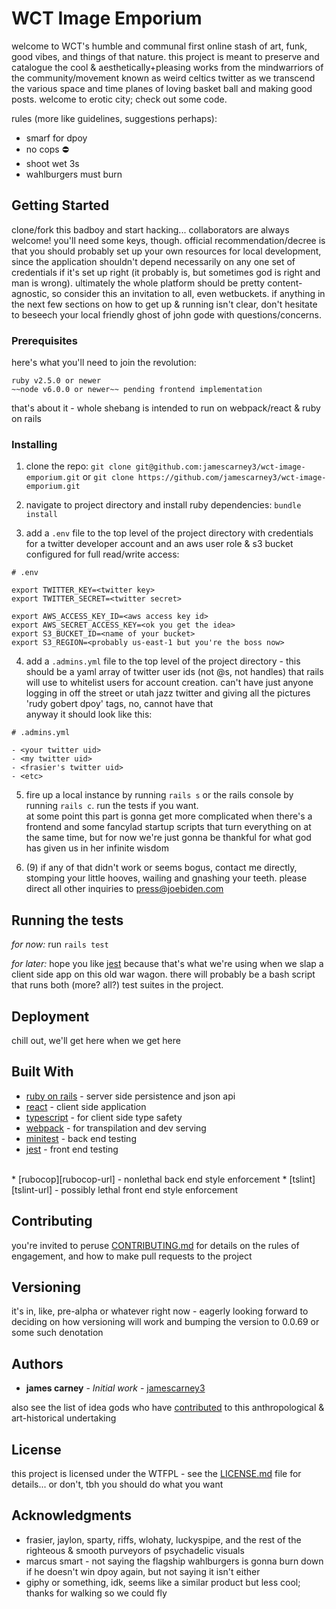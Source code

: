 # WCT Image Emporium

welcome to WCT's humble and communal first online stash of art, funk, good
vibes, and things of that nature. this project is meant to preserve and
catalogue the cool & aesthetically+pleasing works from the mindwarriors of the
community/movement known as weird celtics twitter as we transcend the various
space and time planes of loving basket ball and making good posts. welcome to
erotic city; check out some code.

rules (more like guidelines, suggestions perhaps):
- smarf for dpoy
- no cops ⛔️
- shoot wet 3s
- wahlburgers must burn

## Getting Started

clone/fork this badboy and start hacking... collaborators are always welcome! you'll
need some keys, though. official recommendation/decree is that you should
probably set up your own resources for local development, since the application
shouldn't depend necessarily on any one set of credentials if it's set up right
(it probably is, but sometimes god is right and man is wrong). ultimately the
whole platform should be pretty content-agnostic, so consider this an invitation
to all, even wetbuckets. if anything in the next few sections on how to get up &
running isn't clear, don't hesitate to beseech your local friendly ghost of john
gode with questions/concerns.

### Prerequisites

here's what you'll need to join the revolution:

```
ruby v2.5.0 or newer
~~node v6.0.0 or newer~~ pending frontend implementation
```

that's about it - whole shebang is intended to run on webpack/react & ruby on
rails

### Installing

1. clone the repo:
`git clone git@github.com:jamescarney3/wct-image-emporium.git`
or
`git clone https://github.com/jamescarney3/wct-image-emporium.git`

2. navigate to project directory and install ruby dependencies:
`bundle install`

3. add a `.env` file to the top level of the project directory with credentials
for a twitter developer account and an aws user role & s3 bucket configured for
full read/write access:
```
# .env

export TWITTER_KEY=<twitter key>
export TWITTER_SECRET=<twitter secret>

export AWS_ACCESS_KEY_ID=<aws access key id>
export AWS_SECRET_ACCESS_KEY=<ok you get the idea>
export S3_BUCKET_ID=<name of your bucket>
export S3_REGION=<probably us-east-1 but you're the boss now>
```

4. add a `.admins.yml` file to the top level of the project directory - this
should be a yaml array of twitter user ids (not @s, not handles) that rails
will use to whitelist users for account creation. can't have just anyone logging
in off the street or utah jazz twitter and giving all the pictures 'rudy gobert
dpoy' tags, no, cannot have that<br>
anyway it should look like this:
```
# .admins.yml

- <your twitter uid>
- <my twitter uid>
- <frasier's twitter uid>
- <etc>
```

5. fire up a local instance by running `rails s` or the rails console by running
`rails c`. run the tests if you want. <br> at some point this part is gonna get
more complicated when there's a frontend and some fancylad startup scripts that
turn everything on at the same time, but for now we're just gonna be thankful
for what god has given us in her infinite wisdom

6. (9) if any of that didn't work or seems bogus, contact me directly, stomping
your little hooves, wailing and gnashing your teeth. please direct all other
inquiries to press@joebiden.com


## Running the tests

*for now:*
run `rails test`

*for later:*
hope you like [jest][jest-url] because that's what we're using when we slap a
client side app on this old war wagon. there will probably be a bash script
that runs both (more? all?) test suites in the project.

## Deployment

chill out, we'll get here when we get here

## Built With

* [ruby on rails][rails-url] - server side persistence and json api
* [react][react-url] - client side application
* [typescript][typescript-url] - for client side type safety
* [webpack][webpack-url] - for transpilation and dev serving
<br><!-- rails ships with webpacker now but shakacode remains on my pay no mind list -->
* [minitest][minitest-url] - back end testing
* [jest][jest-url] - front end testing
<br>
* [rubocop][rubocop-url] - nonlethal back end style enforcement
* [tslint][tslint-url] - possibly lethal front end style enforcement


## Contributing

you're invited to peruse [CONTRIBUTING.md][contributing-url] for details on the
rules of engagement, and how to make pull requests to the project

## Versioning

it's in, like, pre-alpha or whatever right now - eagerly looking forward to
deciding on how versioning will work and bumping the version to 0.0.69 or some
such denotation

## Authors

* **james carney** - *Initial work* - [jamescarney3][gode-gh-url]

also see the list of idea gods who have [contributed][contributors-url] to this
anthropological & art-historical undertaking

## License

this project is licensed under the WTFPL - see the [LICENSE.md][license-url] file
for details... or don't, tbh you should do what you want

## Acknowledgments

* frasier, jaylon, sparty, riffs, wlohaty, luckyspipe, and the rest of the
  righteous & smooth purveyors of psychadelic visuals
* marcus smart - not saying the flagship wahlburgers is gonna burn down if he
  doesn't win dpoy again, but not saying it isn't either
* giphy or something, idk, seems like a similar product but less cool; thanks
  for walking so we could fly

[jest-url]: https://github.com/facebook/jest "you're damn right"
[minitest-url]: https://github.com/seattlerb/minitest "it ships with rails, good enough"
[rails-url]: https://rubyonrails.org/ "dhh thank u king"
[react-url]: https://reactjs.org/ "yeah yeah whatever me and everyone else"
[typescript-url]: https://www.typescriptlang.org/ "as typecast as brendan frasier"
[webpack-url]: https://webpack.js.org/ "pack, pack, pack it up ohhhh shit!"
[rubocop-url]: https://github.com/rubocop-hq/rubocop "sole exception to the no cops rule"
[tslint-url]: https://palantir.github.io/tslint/ "compile bofades"

[gode-gh-url]: https://github.com/jamescarney3 "it's ya boi!"
[contributors-url]: https://github.com/jamescarney3/wct-image-emporium/graphs/contributors "they're all just out of frame, laughing too"

[contributing-url]: CONTRIBUTING.md "more code for the code hole"
[license-url]: LICENSE.md "get outta my face kid"
